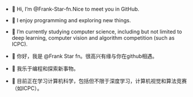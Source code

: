 - 👋 Hi, I’m @Frank-Star-fn.Nice to meet you in GitHub.
- 👀 I enjoy programming and exploring new things.
- 🌱 I’m currently studying computer science, including but not limited to deep learning, computer vision and algorithm competition (such as ICPC).

- 👋 你好，我是 @Frank Star fn。很高兴有缘与你在github相遇。
- 👀 我乐于编程和探索新事物。
- 🌱 目前正在学习计算机科学，包括但不限于深度学习，计算机视觉和算法竞赛（如ICPC）。

<!---
Frank-Star-fn/Frank-Star-fn is a ✨ special ✨ repository because its `README.md` (this file) appears on your GitHub profile.
You can click the Preview link to take a look at your changes.
--->

